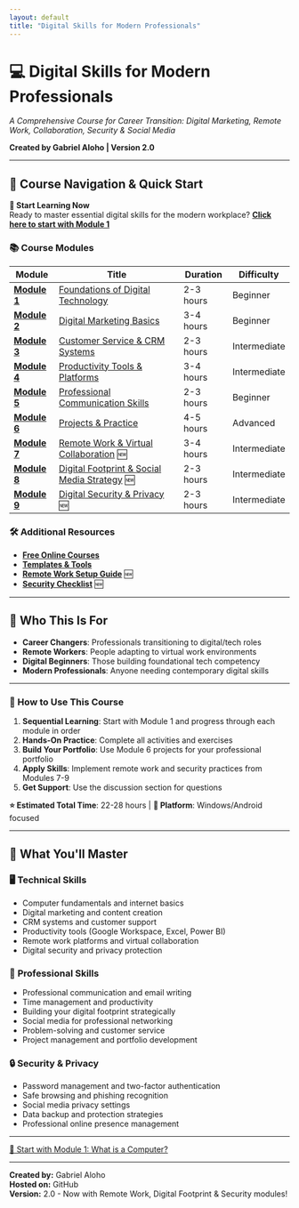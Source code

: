 ```yaml
---
layout: default
title: "Digital Skills for Modern Professionals"
---
```


<div class="course-navigation">
<h1>💻 Digital Skills for Modern Professionals</h1>
<p><em>A Comprehensive Course for Career Transition: Digital Marketing, Remote Work, Collaboration, Security & Social Media</em></p>
<p><strong>Created by Gabriel Aloho | Version 2.0</strong></p>
</div>

---

## 🧭 Course Navigation & Quick Start

<div class="lesson-progress">
<strong>🚀 Start Learning Now</strong><br>
Ready to master essential digital skills for the modern workplace? <strong><a href="01_foundations/">Click here to start with Module 1</a></strong>
</div>

### 📚 **Course Modules**

<table class="module-table">
<thead>
<tr>
<th>Module</th>
<th>Title</th>
<th>Duration</th>
<th>Difficulty</th>
</tr>
</thead>
<tbody>
<tr>
<td><strong><a href="01_foundations/">Module 1</a></strong></td>
<td><a href="01_foundations/">Foundations of Digital Technology</a></td>
<td>2-3 hours</td>
<td>Beginner</td>
</tr>
<tr>
<td><strong><a href="02_digital_marketing_basics/">Module 2</a></strong></td>
<td><a href="02_digital_marketing_basics/">Digital Marketing Basics</a></td>
<td>3-4 hours</td>
<td>Beginner</td>
</tr>
<tr>
<td><strong><a href="03_customer_service_and_crm/">Module 3</a></strong></td>
<td><a href="03_customer_service_and_crm/">Customer Service & CRM Systems</a></td>
<td>2-3 hours</td>
<td>Intermediate</td>
</tr>
<tr>
<td><strong><a href="04_tools_and_platforms/">Module 4</a></strong></td>
<td><a href="04_tools_and_platforms/">Productivity Tools & Platforms</a></td>
<td>3-4 hours</td>
<td>Intermediate</td>
</tr>
<tr>
<td><strong><a href="05_soft_skills/">Module 5</a></strong></td>
<td><a href="05_soft_skills/">Professional Communication Skills</a></td>
<td>2-3 hours</td>
<td>Beginner</td>
</tr>
<tr>
<td><strong><a href="06_projects_and_practice/">Module 6</a></strong></td>
<td><a href="06_projects_and_practice/">Projects & Practice</a></td>
<td>4-5 hours</td>
<td>Advanced</td>
</tr>
<tr>
<td><strong><a href="07_remote_work/">Module 7</a></strong></td>
<td><a href="07_remote_work/">Remote Work & Virtual Collaboration</a> 🆕</td>
<td>3-4 hours</td>
<td>Intermediate</td>
</tr>
<tr>
<td><strong><a href="08_digital_footprint/">Module 8</a></strong></td>
<td><a href="08_digital_footprint/">Digital Footprint & Social Media Strategy</a> 🆕</td>
<td>2-3 hours</td>
<td>Intermediate</td>
</tr>
<tr>
<td><strong><a href="09_digital_security/">Module 9</a></strong></td>
<td><a href="09_digital_security/">Digital Security & Privacy</a> 🆕</td>
<td>2-3 hours</td>
<td>Intermediate</td>
</tr>
</tbody>
</table>

### 🛠️ **Additional Resources**
- **[Free Online Courses](resources/recommended_courses.md)**
- **[Templates & Tools](resources/templates_and_tools.md)**
- **[Remote Work Setup Guide](resources/remote_work_setup.md)** 🆕
- **[Security Checklist](resources/security_checklist.md)** 🆕

---

## 📌 Who This Is For

* **Career Changers**: Professionals transitioning to digital/tech roles  
* **Remote Workers**: People adapting to virtual work environments  
* **Digital Beginners**: Those building foundational tech competency  
* **Modern Professionals**: Anyone needing contemporary digital skills  

---

<div class="lesson-progress">
<h3>📖 How to Use This Course</h3>
<ol>
<li><strong>Sequential Learning</strong>: Start with Module 1 and progress through each module in order</li>
<li><strong>Hands-On Practice</strong>: Complete all activities and exercises</li>
<li><strong>Build Your Portfolio</strong>: Use Module 6 projects for your professional portfolio</li>
<li><strong>Apply Skills</strong>: Implement remote work and security practices from Modules 7-9</li>
<li><strong>Get Support</strong>: Use the discussion section for questions</li>
</ol>
<p><strong>⭐ Estimated Total Time</strong>: 22-28 hours | <strong>📱 Platform</strong>: Windows/Android focused</p>
</div>

---

## 📌 What You'll Master

### 🖥️ **Technical Skills**
- Computer fundamentals and internet basics
- Digital marketing and content creation
- CRM systems and customer support
- Productivity tools (Google Workspace, Excel, Power BI)
- Remote work platforms and virtual collaboration
- Digital security and privacy protection

### 💼 **Professional Skills**  
- Professional communication and email writing
- Time management and productivity
- Building your digital footprint strategically
- Social media for professional networking
- Problem-solving and customer service
- Project management and portfolio development

### 🔒 **Security & Privacy**
- Password management and two-factor authentication
- Safe browsing and phishing recognition
- Social media privacy settings
- Data backup and protection strategies
- Professional online presence management

---

<div class="lesson-nav">
<div></div>
<a href="01_foundations/what_is_a_computer.md">🚀 Start with Module 1: What is a Computer?</a>
</div>

---

**Created by:** Gabriel Aloho  
**Hosted on:** GitHub  
**Version:** 2.0 - Now with Remote Work, Digital Footprint & Security modules!
